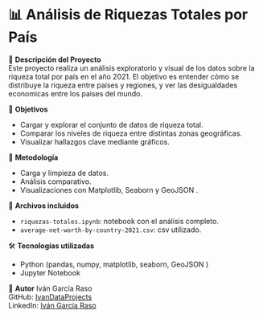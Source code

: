 # 📊 Análisis de Riquezas Totales por País

📌 **Descripción del Proyecto**  
Este proyecto realiza un análisis exploratorio y visual de los datos sobre la riqueza total por país en el año 2021. El objetivo es entender cómo se distribuye la riqueza entre países y regiones, y ver las desigualdades economicas entre los paises del mundo.

🎯 **Objetivos**
- Cargar y explorar el conjunto de datos de riqueza total.
- Comparar los niveles de riqueza entre distintas zonas geográficas.
- Visualizar hallazgos clave mediante gráficos.

🧪 **Metodología**
- Carga y limpieza de datos.
- Análisis comparativo.
- Visualizaciones con Matplotlib, Seaborn y GeoJSON .

📁 **Archivos incluidos**
- `riquezas-totales.ipynb`: notebook con el análisis completo.
- `average-net-worth-by-country-2021.csv`: csv utilizado.

🛠️ **Tecnologías utilizadas**
- Python (pandas, numpy, matplotlib, seaborn, GeoJSON )
- Jupyter Notebook

🚀 **Autor**
Iván García Raso  
GitHub: [IvanDataProjects](https://github.com/IvanDataProjects)  
LinkedIn: [Iván García Raso](https://www.linkedin.com/in/ivan-garcia-raso/)

